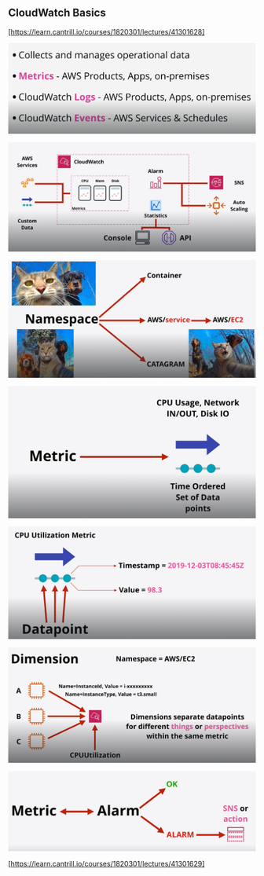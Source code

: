 ## CloudWatch Basics

[https://learn.cantrill.io/courses/1820301/lectures/41301628]

![1707442278794](image/CloudWatch/1707442278794.png)

![1707442381519](image/CloudWatch/1707442381519.png)

![1707442447683](image/CloudWatch/1707442447683.png)

![1707442502132](image/CloudWatch/1707442502132.png)

![1707442572676](image/CloudWatch/1707442572676.png)

![1707442655793](image/CloudWatch/1707442655793.png)

![1707442735160](image/CloudWatch/1707442735160.png)

[https://learn.cantrill.io/courses/1820301/lectures/41301629]

